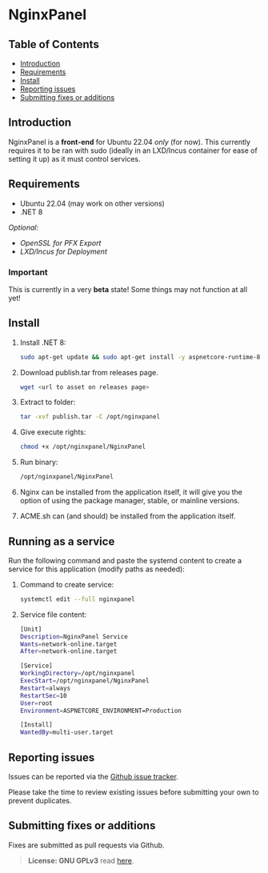 # NginxPanel

## Table of Contents

* [Introduction](#introduction)
* [Requirements](#requirements)
* [Install](#install)
* [Reporting issues](#reporting-issues)
* [Submitting fixes or additions](#submitting-fixes-or-additions)

## Introduction

NginxPanel is a **front-end** for Ubuntu 22.04 *only* (for now). This currently requires it to be ran with sudo (ideally in an LXD/Incus container for ease of setting it up) as it must control services.

## Requirements

* Ubuntu 22.04 (may work on other versions)
* .NET 8

*Optional:*

* *OpenSSL for PFX Export*
* *LXD/Incus for Deployment*

### Important

 This is currently in a very **beta** state!  Some things may not function at all yet!

## Install

1. Install .NET 8:

    ```bash
    sudo apt-get update && sudo apt-get install -y aspnetcore-runtime-8.0
    ```

2. Download publish.tar from releases page.

    ```bash
    wget <url to asset on releases page>
    ```

3. Extract to folder:

    ```bash
    tar -xvf publish.tar -C /opt/nginxpanel
    ```

4. Give execute rights:

    ```bash
    chmod +x /opt/nginxpanel/NginxPanel
    ```

5. Run binary:

    ```bash
    /opt/nginxpanel/NginxPanel
    ```

6. Nginx can be installed from the application itself, it will give you the option of using the package manager, stable, or mainline versions.
7. ACME.sh can (and should) be installed from the application itself.

## Running as a service

Run the following command and paste the systemd content to create a service for this application (modify paths as needed):

1. Command to create service:

    ```bash
    systemctl edit --full nginxpanel
    ```

2. Service file content:

    ```bash
    [Unit]
    Description=NginxPanel Service
    Wants=network-online.target
    After=network-online.target

    [Service]
    WorkingDirectory=/opt/nginxpanel
    ExecStart=/opt/nginxpanel/NginxPanel
    Restart=always
    RestartSec=10
    User=root
    Environment=ASPNETCORE_ENVIRONMENT=Production

    [Install]
    WantedBy=multi-user.target
    ```

## Reporting issues

Issues can be reported via the [Github issue tracker](https://github.com/SoulSeekkor/NginxPanel/issues).

Please take the time to review existing issues before submitting your own to prevent duplicates.

## Submitting fixes or additions

Fixes are submitted as pull requests via Github.

> **License: GNU GPLv3** read [here](https://www.gnu.org/licenses/agpl-3.0.en.html).